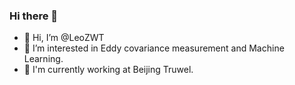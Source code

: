### Hi there 👋

- 👋 Hi, I’m @LeoZWT
- 👀 I’m interested in Eddy covariance measurement and Machine Learning.
- 🌱 I'm currently working at Beijing Truwel.

